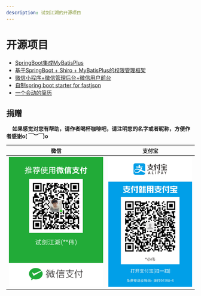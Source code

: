 ```yaml
---
description: 试剑江湖的开源项目
---
```


# 开源项目


- [SpringBoot集成MyBatisPlus](springboot_mybatisplus.md)
- [基于SpringBoot + Shiro + MyBatisPlus的权限管理框架](bootplus.md)
- [微信小程序+微信管理后台+微信用户前台](hqc_mp.md)
- [自制spring boot starter for fastjson](fastjson-spring-boot-starter.md)
- [一个会动的简历](anires.md)

## 捐赠
&#160;&#160;&#160;&#160;**如果感觉对您有帮助，请作者喝杯咖啡吧，请注明您的名字或者昵称，方便作者感谢o(*￣︶￣*)o**

| 微信 | 支付宝 |
| :---: | :---: |
| ![](/assets/weixin.png) | ![](/assets/alipay.jpeg) |
